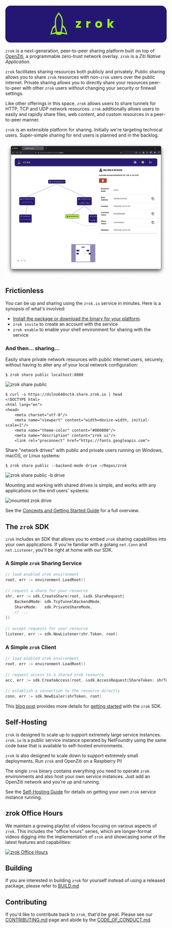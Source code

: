 ![zrok logo](docs/images/zrok_cover.png)

`zrok` is a next-generation, peer-to-peer sharing platform built on top of [OpenZiti](https://docs.openziti.io/docs/learn/introduction/), a programmable zero-trust network overlay. `zrok` is a _Ziti Native Application_.

`zrok` facilitates sharing resources both publicly and privately. Public sharing allows you to share `zrok` resources with non-`zrok` users over the public internet. Private sharing allows you to directly share your resources peer-to-peer with other `zrok` users without changing your security or firewall settings.

Like other offerings in this space, `zrok` allows users to share tunnels for HTTP, TCP and UDP network resources. `zrok` additionally allows users to easily and rapidly share files, web content, and custom resources in a peer-to-peer manner.

`zrok` is an extensible platform for sharing. Initially we're targeting technical users. Super-simple sharing for end users is planned and in the backlog.

![zrok Web Console](docs/images/zrok_web_console.png)

## Frictionless

You can be up and sharing using the `zrok.io` service in minutes. Here is a synopsis of what's involved:

* [Install the package or download the binary for your platform](https://docs.zrok.io/docs/guides/install/).
* `zrok invite` to create an account with the service
* `zrok enable` to enable your shell environment for sharing with the service

### And then... sharing...

Easily share private network resources with public internet users, securely, without having to alter any of your local network configuration:

```
$ zrok share public localhost:8080
```

![zrok share public](docs/images/zrok_share_public.png)

```
$ curl -s https://dslno640nct4.share.zrok.io | head
<!DOCTYPE html>
<html lang="en">
<head>
    <meta charset="utf-8"/>
    <meta name="viewport" content="width=device-width, initial-scale=1"/>
    <meta name="theme-color" content="#000000"/>
    <meta name="description" content="zrok ui"/>
    <link rel="preconnect" href="https://fonts.googleapis.com">
```

Share "network drives" with public and private users running on Windows, macOS, or Linux systems:

```
$ zrok share public --backend-mode drive ~/Repos/zrok
```

![zrok share public -b drive](docs/images/zrok_share_public_drive.png)

Mounting and working with shared drives is simple, and works with any applications on the end users' systems:

![mounted zrok drive](docs/images/zrok_share_public_drive_explorer.png)

See the [Concepts and Getting Started Guide](https://docs.zrok.io/docs/getting-started) for a full overview.

## The `zrok` SDK

`zrok` includes an SDK that allows you to embed `zrok` sharing capabilities into your own applications. If you're familiar with a golang `net.Conn` and `net.Listener`, you'll be right at home with our SDK.

### A Simple `zrok` Sharing Service

```go
// load enabled zrok environment
root, err := environment.LoadRoot()

// request a share for your resource
shr, err := sdk.CreateShare(root, &sdk.ShareRequest{
    BackendMode: sdk.TcpTunnelBackendMode,
    ShareMode:   sdk.PrivateShareMode,
	// ...
})

// accept requests for your resource
listener, err := sdk.NewListener(shr.Token, root)
```

### A Simple `zrok` Client

```go
// load enabled zrok environment
root, err := environment.LoadRoot()

// request access to a shared zrok resource
acc, err := sdk.CreateAccess(root, &sdk.AccessRequest{ShareToken: shrToken})

// establish a connection to the resource directly
conn, err := sdk.NewDialer(shrToken, root)
```

This [blog post](https://blog.openziti.io/the-zrok-sdk) provides more details for [getting started](https://blog.openziti.io/the-zrok-sdk) with the `zrok` SDK.

## Self-Hosting

`zrok` is designed to scale up to support extremely large service instances. `zrok.io` is a public service instance operated by NetFoundry using the same code base that is available to self-hosted environments.

`zrok` is also designed to scale down to support extremely small deployments. Run `zrok` and OpenZiti on a Raspberry Pi!

The single `zrok` binary contains everything you need to operate `zrok` environments and also host your own service instances. Just add an OpenZiti network and you're up and running.

See the [Self-Hosting Guide](https://docs.zrok.io/docs/guides/self-hosting/self_hosting_guide/) for details on getting your own `zrok` service instance running.

## zrok Office Hours

We maintain a growing playlist of videos focusing on various aspects of `zrok`. This includes the "office hours" series, which are longer-format videos digging into the implementation of `zrok` and showcasing some of the latest features and capabilities:

[![zrok Office Hours](https://img.youtube.com/vi/Edqv7yRmXb0/0.jpg)](https://www.youtube.com/watch?v=Edqv7yRmXb0&list=PLMUj_5fklasLuM6XiCNqwAFBuZD1t2lO2)



## Building

If you are interested in building `zrok` for yourself instead of using a released package, please refer to [BUILD.md](./BUILD.md)

## Contributing

If you'd like to contribute back to `zrok`, that'd be great. Please see our [CONTRIBUTING.md](./CONTRIBUTING.md) page and
abide by the [CODE_OF_CONDUCT.md](./CODE_OF_CONDUCT.md).
